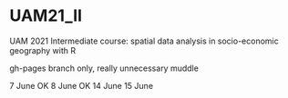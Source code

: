 # UAM21_II
UAM 2021 Intermediate course: spatial data analysis in socio-economic geography with R

gh-pages branch only, really unnecessary muddle

7 June OK 
8 June OK 
14 June
15 June


